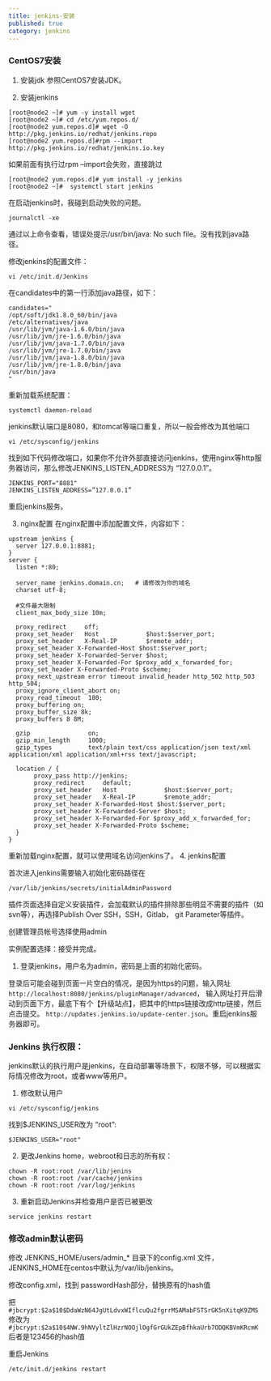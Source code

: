 ```yaml
---
title: jenkins-安装
published: true
category: jenkins
---
```


### CentOS7安装
1. 安装jdk
参照CentOS7安装JDK。

2. 安装jenkins
```
[root@node2 ~]# yum -y install wget
[root@node2 ~]# cd /etc/yum.repos.d/
[root@node2 yum.repos.d]# wget -O http://pkg.jenkins.io/redhat/jenkins.repo
[root@node2 yum.repos.d]#rpm --import http://pkg.jenkins.io/redhat/jenkins.io.key
```
如果前面有执行过rpm –import会失败，直接跳过
```
[root@node2 yum.repos.d]# yum install -y jenkins
[root@node2 ~]#  systemctl start jenkins
```
在启动jenkins时，我碰到启动失败的问题。
```
journalctl -xe
```
通过以上命令查看，错误处提示/usr/bin/java: No such file。没有找到java路径。

修改jenkins的配置文件：
```
vi /etc/init.d/Jenkins
```
在candidates中的第一行添加java路径，如下：
```
candidates="
/opt/soft/jdk1.8.0_60/bin/java
/etc/alternatives/java
/usr/lib/jvm/java-1.6.0/bin/java
/usr/lib/jvm/jre-1.6.0/bin/java
/usr/lib/jvm/java-1.7.0/bin/java
/usr/lib/jvm/jre-1.7.0/bin/java
/usr/lib/jvm/java-1.8.0/bin/java
/usr/lib/jvm/jre-1.8.0/bin/java
/usr/bin/java
"
```
重新加载系统配置：
```
systemctl daemon-reload
```
jenkins默认端口是8080，和tomcat等端口重复，所以一般会修改为其他端口
```
vi /etc/sysconfig/jenkins
```
找到如下代码修改端口，如果你不允许外部直接访问jenkins，使用nginx等http服务器访问，那么修改JENKINS_LISTEN_ADDRESS为
“127.0.0.1”。
```
JENKINS_PORT="8881"
JENKINS_LISTEN_ADDRESS=”127.0.0.1”
```
重启jenkins服务。

3. nginx配置
在nginx配置中添加配置文件，内容如下：
```
upstream jenkins {
  server 127.0.0.1:8881;
}
server {
  listen *:80;

  server_name jenkins.domain.cn;   # 请修改为你的域名
  charset utf-8;

  #文件最大限制
  client_max_body_size 10m;

  proxy_redirect     off;
  proxy_set_header   Host             $host:$server_port;
  proxy_set_header   X-Real-IP        $remote_addr;
  proxy_set_header X-Forwarded-Host $host:$server_port;
  proxy_set_header X-Forwarded-Server $host;
  proxy_set_header X-Forwarded-For $proxy_add_x_forwarded_for;
  proxy_set_header X-Forwarded-Proto $scheme;
  proxy_next_upstream error timeout invalid_header http_502 http_503 http_504;
  proxy_ignore_client_abort on;
  proxy_read_timeout  180;
  proxy_buffering on;
  proxy_buffer_size 8k;
  proxy_buffers 8 8M;

  gzip                on;
  gzip_min_length     1000;
  gzip_types          text/plain text/css application/json text/xml application/xml application/xml+rss text/javascript;

  location / {
       proxy_pass http://jenkins;
       proxy_redirect     default;
       proxy_set_header   Host             $host:$server_port;
       proxy_set_header   X-Real-IP        $remote_addr;
       proxy_set_header X-Forwarded-Host $host:$server_port;
       proxy_set_header X-Forwarded-Server $host;
       proxy_set_header X-Forwarded-For $proxy_add_x_forwarded_for;
       proxy_set_header X-Forwarded-Proto $scheme;
  }
}
```
重新加载nginx配置，就可以使用域名访问jenkins了。
4. jenkins配置

首次进入jenkins需要输入初始化密码路径在
```
/var/lib/jenkins/secrets/initialAdminPassword
```
插件页面选择自定义安装插件，会加载默认的插件排除那些明显不需要的插件（如svn等），再选择Publish Over SSH，SSH，Gitlab，
git Parameter等插件。
	
创建管理员帐号选择使用admin

实例配置选择：接受并完成。
1. 登录jenkins，用户名为admin，密码是上面的初始化密码。

登录后可能会碰到页面一片空白的情况，是因为https的问题，输入网址`http://localhost:8080/jenkins/pluginManager/advanced`，
输入网址打开后滑动到页面下方，最底下有个【升级站点】，把其中的https链接改成http链接，然后点击提交。 
`http://updates.jenkins.io/update-center.json`。重启jenkins服务器即可。

### Jenkins 执行权限：
jenkins默认的执行用户是jenkins，在自动部署等场景下，权限不够，可以根据实际情况修改为root，或者www等用户。
1. 修改默认用户
```
vi /etc/sysconfig/jenkins
```
找到$JENKINS_USER改为 “root”:
```
$JENKINS_USER="root"
```
2. 更改Jenkins home，webroot和日志的所有权：
```
chown -R root:root /var/lib/jenins
chown -R root:root /var/cache/jenkins
chown -R root:root /var/log/jenkins
```
3. 重新启动Jenkins并检查用户是否已被更改
```
service jenkins restart
```

### 修改admin默认密码
修改 JENKINS_HOME/users/admin_* 目录下的config.xml 文件， JENKINS_HOME在centos中默认为/var/lib/jenkins。

修改config.xml，找到 passwordHash部分，替换原有的hash值

把 `#jbcrypt:$2a$10$DdaWzN64JgUtLdvxWIflcuQu2fgrrMSAMabF5TSrGK5nXitqK9ZMS`
修改为 `#jbcrypt:$2a$10$4NW.9hNVyltZlHzrNOOjlOgfGrGUkZEpBfhkaUrb7ODQKBVmKRcmK`
后者是123456的hash值

重启Jenkins 
```
/etc/init.d/jenkins restart
```